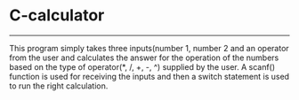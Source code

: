 # C-calculator
***********
This program simply takes three inputs(number 1, number 2 and an operator from the user and calculates the answer for the operation of the numbers based on the type of operator(*, /, +, -, ^) supplied by the user. A scanf() function is used for receiving the inputs and then a switch statement is used to run the right calculation.
